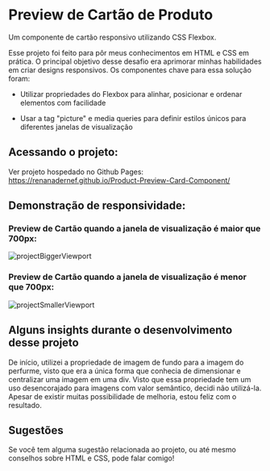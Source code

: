 # Preview de Cartão de Produto

Um componente de cartão responsivo utilizando CSS Flexbox.

Esse projeto foi feito para pôr meus conhecimentos em HTML e CSS em prática. O principal objetivo desse desafio era aprimorar minhas habilidades em criar designs responsivos. 
Os componentes chave para essa solução foram: 

* Utilizar propriedades do Flexbox para alinhar, posicionar e ordenar elementos com facilidade

* Usar a tag "picture" e media queries para definir estilos únicos para diferentes janelas de visualização

## Acessando o projeto:

Ver projeto hospedado no Github Pages: https://renanadernef.github.io/Product-Preview-Card-Component/

## Demonstração de responsividade:

### Preview de Cartão quando a janela de visualização é maior que 700px:

![projectBiggerViewport](https://user-images.githubusercontent.com/108879679/211657950-ea68fc2f-b4c6-49ab-b017-2092218d1e48.JPG)


###  Preview de Cartão quando a janela de visualização é menor que 700px:

![projectSmallerViewport](https://user-images.githubusercontent.com/108879679/211658970-dc3ea980-a098-4632-835f-b6157056650d.JPG)



## Alguns insights durante o desenvolvimento desse projeto
 
De início, utilizei a propriedade de imagem de fundo para a imagem do perfurme, visto que era a única forma que conhecia de dimensionar e centralizar uma imagem em uma div. Visto que essa propriedade tem um uso desencorajado para imagens com valor semântico, decidi não utilizá-la. Apesar de existir muitas possibilidade de melhoria, estou feliz com o resultado. 

## Sugestões

Se você tem alguma sugestão relacionada ao projeto, ou até mesmo conselhos sobre HTML e CSS, pode falar comigo!

